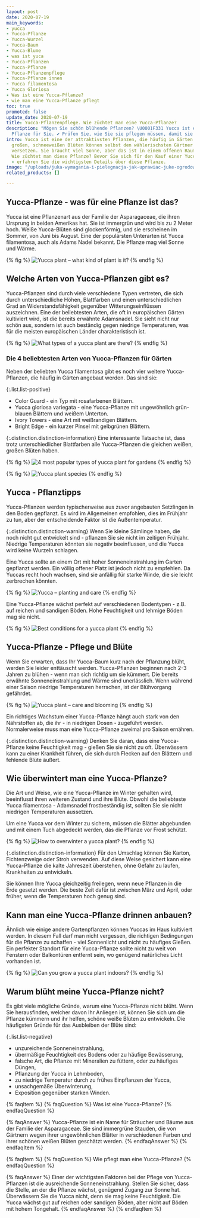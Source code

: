 ```yaml
---
layout: post
date: 2020-07-19
main_keywords:
- yucca
- Yucca-Pflanze
- Yucca-Wurzel
- Yucca-Baum
- Yucca-Blume
- was ist yuca
- Yucca-Pflanzen
- Yucca-Pflanze
- Yucca-Pflanzenpflege
- Yucca-Pflanze innen
- Yucca filamentosa
- Yucca Gloriosa
- Was ist eine Yucca-Pflanze?
- wie man eine Yucca-Pflanze pflegt
toc: true
promoted: false
update_date: 2020-07-19
title: Yucca-Pflanzenpflege. Wie züchtet man eine Yucca-Pflanze?
description: "Mögen Sie schön blühende Pflanzen? \U0001F331 Yucca ist eine perfekte
  Pflanze für Sie. ✔️ Prüfen Sie, wie Sie sie pflegen müssen, damit sie gesund wächst."
intro: Yucca ist eine der attraktivsten Pflanzen, die häufig in Gärten vorkommt. Ihre
  großen, schneeweißen Blüten können selbst den wählerischsten Gärtner in Erstaunen
  versetzen. Sie braucht viel Sonne, aber das ist in einem offenen Raum kein Problem.
  Wie züchtet man diese Pflanze? Bevor Sie sich für den Kauf einer Yucca-Pflanze entscheiden
  - erfahren Sie die wichtigsten Details über diese Pflanze.
image: "/uploads/juka-wymagania-i-pielegnacja-jak-uprawiac-juke-ogrodowa.jpg"
related_products: []

---
```

## Yucca-Pflanze - was für eine Pflanze ist das?

Yucca ist eine Pflanzenart aus der Familie der Asparagaceae, die ihren Ursprung in beiden Amerikas hat. Sie ist immergrün und wird bis zu 2 Meter hoch. Weiße Yucca-Blüten sind glockenförmig, und sie erscheinen im Sommer, von Juni bis August. Eine der populärsten Unterarten ist Yucca filamentosa, auch als Adams Nadel bekannt. Die Pflanze mag viel Sonne und Wärme.

{% fig %}
![Yucca plant – what kind of plant is it?](/uploads/juka-wymagania-i-pielegnacja-jak-uprawiac-juke-ogrodowa-2.jpg "Yucca plant – what kind of plant is it?")
{% endfig %}

## Welche Arten von Yucca-Pflanzen gibt es?

Yucca-Pflanzen sind durch viele verschiedene Typen vertreten, die sich durch unterschiedliche Höhen, Blattfarben und einen unterschiedlichen Grad an Widerstandsfähigkeit gegenüber Witterungseinflüssen auszeichnen. Eine der beliebtesten Arten, die oft in europäischen Gärten kultiviert wird, ist die bereits erwähnte Adamsnadel. Sie sieht nicht nur schön aus, sondern ist auch beständig gegen niedrige Temperaturen, was für die meisten europäischen Länder charakteristisch ist.

{% fig %}
![What types of a yucca plant are there?](/uploads/juka-wymagania-i-pielegnacja-jak-uprawiac-juke-ogrodowa-3.jpg "What types of a yucca plant are there?")
{% endfig %}

### Die 4 beliebtesten Arten von Yucca-Pflanzen für Gärten

Neben der beliebten Yucca filamentosa gibt es noch vier weitere Yucca-Pflanzen, die häufig in Gärten angebaut werden. Das sind sie:

{:.list.list-positive}

* Color Guard - ein Typ mit rosafarbenen Blättern.
* Yucca gloriosa variegata - eine Yucca-Pflanze mit ungewöhnlich grün-blauen Blättern und weißem Unterton.
* Ivory Towers - eine Art mit weißrandigen Blättern.
* Bright Edge - ein kurzer Pinsel mit gelbgrünen Blättern.

{:.distinction.distinction-information}
Eine interessante Tatsache ist, dass trotz unterschiedlicher Blattfarben alle Yucca-Pflanzen die gleichen weißen, großen Blüten haben.

{% fig %}
![4 most popular types of yucca plant for gardens](/uploads/juka-wymagania-i-pielegnacja-jak-uprawiac-juke-ogrodowa-5.jpg "4 most popular types of yucca plant for gardens")
{% endfig %}

{% fig %}
![Yucca plant species](/uploads/juka-wymagania-i-pielegnacja-jak-uprawiac-juke-ogrodowa-7.jpg "Yucca plant species")
{% endfig %}

## Yucca - Pflanztipps

Yucca-Pflanzen werden typischerweise aus zuvor angebauten Setzlingen in den Boden gepflanzt. Es wird im Allgemeinen empfohlen, dies im Frühjahr zu tun, aber der entscheidende Faktor ist die Außentemperatur.

{:.distinction.distinction-warning}
Wenn Sie kleine Sämlinge haben, die noch nicht gut entwickelt sind - pflanzen Sie sie nicht im zeitigen Frühjahr. Niedrige Temperaturen könnten sie negativ beeinflussen, und die Yucca wird keine Wurzeln schlagen.

Eine Yucca sollte an einem Ort mit hoher Sonneneinstrahlung im Garten gepflanzt werden. Ein völlig offener Platz ist jedoch nicht zu empfehlen. Da Yuccas recht hoch wachsen, sind sie anfällig für starke Winde, die sie leicht zerbrechen könnten.

{% fig %}
![Yucca – planting and care](/uploads/juka-wymagania-i-pielegnacja-jak-uprawiac-juke-ogrodowa-4.jpg "Yucca – planting and care")
{% endfig %}

Eine Yucca-Pflanze wächst perfekt auf verschiedenen Bodentypen - z.B. auf reichen und sandigen Böden. Hohe Feuchtigkeit und lehmige Böden mag sie nicht.

{% fig %}
![Best conditions for a yucca plant](/uploads/juka-wymagania-i-pielegnacja-jak-uprawiac-juke-ogrodowa-8.jpg "Best conditions for a yucca plant")
{% endfig %}

## Yucca-Pflanze - Pflege und Blüte

Wenn Sie erwarten, dass Ihr Yucca-Baum kurz nach der Pflanzung blüht, werden Sie leider enttäuscht werden. Yucca-Pflanzen beginnen nach 2-3 Jahren zu blühen - wenn man sich richtig um sie kümmert. Die bereits erwähnte Sonneneinstrahlung und Wärme sind unerlässlich. Wenn während einer Saison niedrige Temperaturen herrschen, ist der Blühvorgang gefährdet.

{% fig %}
![Yucca plant – care and blooming](/uploads/juka-wymagania-i-pielegnacja-jak-uprawiac-juke-ogrodowa-9.jpg "Yucca plant – care and blooming")
{% endfig %}

Ein richtiges Wachstum einer Yucca-Pflanze hängt auch stark von den Nährstoffen ab, die ihr - in niedrigen Dosen - zugeführt werden. Normalerweise muss man eine Yucca-Pflanze zweimal pro Saison ernähren.

{:.distinction.distinction-warning}
Denken Sie daran, dass eine Yucca-Pflanze keine Feuchtigkeit mag - gießen Sie sie nicht zu oft. Überwässern kann zu einer Krankheit führen, die sich durch Flecken auf den Blättern und fehlende Blüte äußert.

## Wie überwintert man eine Yucca-Pflanze?

Die Art und Weise, wie eine Yucca-Pflanze im Winter gehalten wird, beeinflusst ihren weiteren Zustand und ihre Blüte. Obwohl die beliebteste Yucca filamentosa - Adamsnadel frostbeständig ist, sollten Sie sie nicht niedrigen Temperaturen aussetzen.

Um eine Yucca vor dem Winter zu sichern, müssen die Blätter abgebunden und mit einem Tuch abgedeckt werden, das die Pflanze vor Frost schützt.

{% fig %}
![How to overwinter a yucca plant?](/uploads/juka-wymagania-i-pielegnacja-jak-uprawiac-juke-ogrodowa-10.jpg "How to overwinter a yucca plant?")
{% endfig %}

{:.distinction.distinction-information}
Für den Umschlag können Sie Karton, Fichtenzweige oder Stroh verwenden. Auf diese Weise gesichert kann eine Yucca-Pflanze die kalte Jahreszeit überstehen, ohne Gefahr zu laufen, Krankheiten zu entwickeln.

Sie können Ihre Yucca gleichzeitig freilegen, wenn neue Pflanzen in die Erde gesetzt werden. Die beste Zeit dafür ist zwischen März und April, oder früher, wenn die Temperaturen hoch genug sind.

## Kann man eine Yucca-Pflanze drinnen anbauen?

Ähnlich wie einige andere Gartenpflanzen können Yuccas im Haus kultiviert werden. In diesem Fall darf man nicht vergessen, die richtigen Bedingungen für die Pflanze zu schaffen - viel Sonnenlicht und nicht zu häufiges Gießen. Ein perfekter Standort für eine Yucca-Pflanze sollte nicht zu weit von Fenstern oder Balkontüren entfernt sein, wo genügend natürliches Licht vorhanden ist.

{% fig %}
![Can you grow a yucca plant indoors?](/uploads/juka-wymagania-i-pielegnacja-jak-uprawiac-juke-ogrodowa-6.jpg "Can you grow a yucca plant indoors?")
{% endfig %}

## Warum blüht meine Yucca-Pflanze nicht?

Es gibt viele mögliche Gründe, warum eine Yucca-Pflanze nicht blüht. Wenn Sie herausfinden, welcher davon Ihr Anliegen ist, können Sie sich um die Pflanze kümmern und ihr helfen, schöne weiße Blüten zu entwickeln. Die häufigsten Gründe für das Ausbleiben der Blüte sind:

{:.list.list-negative}

* unzureichende Sonneneinstrahlung,
* übermäßige Feuchtigkeit des Bodens oder zu häufige Bewässerung,
* falsche Art, die Pflanze mit Mineralien zu füttern, oder zu häufiges Düngen,
* Pflanzung der Yucca in Lehmboden,
* zu niedrige Temperatur durch zu frühes Einpflanzen der Yucca,
* unsachgemäße Überwinterung,
* Exposition gegenüber starken Winden.

{% faqItem %}
{% faqQuestion %}
Was ist eine Yucca-Pflanze?
{% endfaqQuestion %}

{% faqAnswer %}
Yucca-Pflanze ist ein Name für Sträucher und Bäume aus der Familie der Asparagaceae. Sie sind immergrüne Stauden, die von Gärtnern wegen ihrer ungewöhnlichen Blätter in verschiedenen Farben und ihrer schönen weißen Blüten geschätzt werden.
{% endfaqAnswer %}
{% endfaqItem %}

{% faqItem %}
{% faqQuestion %}
Wie pflegt man eine Yucca-Pflanze?
{% endfaqQuestion %}

{% faqAnswer %}
Einer der wichtigsten Faktoren bei der Pflege von Yucca-Pflanzen ist die ausreichende Sonneneinstrahlung. Stellen Sie sicher, dass die Stelle, an der die Pflanze wächst, genügend Zugang zur Sonne hat. Überwässern Sie die Yucca nicht, denn sie mag keine Feuchtigkeit. Die Yucca wächst gut auf reichen oder sandigen Böden, aber nicht auf Böden mit hohem Tongehalt.
{% endfaqAnswer %}
{% endfaqItem %}